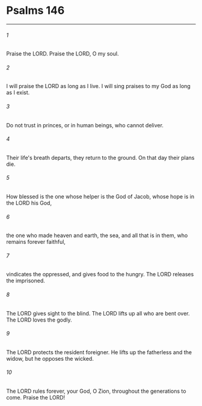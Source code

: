 # Psalms 146
***



###### 1 
Praise the LORD. Praise the LORD, O my soul. 

###### 2 
I will praise the LORD as long as I live. I will sing praises to my God as long as I exist. 

###### 3 
Do not trust in princes, or in human beings, who cannot deliver. 

###### 4 
Their life's breath departs, they return to the ground. On that day their plans die. 

###### 5 
How blessed is the one whose helper is the God of Jacob, whose hope is in the LORD his God, 

###### 6 
the one who made heaven and earth, the sea, and all that is in them, who remains forever faithful, 

###### 7 
vindicates the oppressed, and gives food to the hungry. The LORD releases the imprisoned. 

###### 8 
The LORD gives sight to the blind. The LORD lifts up all who are bent over. The LORD loves the godly. 

###### 9 
The LORD protects the resident foreigner. He lifts up the fatherless and the widow, but he opposes the wicked. 

###### 10 
The LORD rules forever, your God, O Zion, throughout the generations to come. Praise the LORD!
